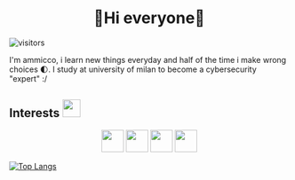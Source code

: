 <div align = "center"><h1>&#128034;Hi everyone&#128034;</h1></div>

![visitors](https://visitor-badge.glitch.me/badge?page_id=ammicco1.ammicco1)

I'm ammicco, i learn new things everyday and half of the time i make wrong choices &#127763;.
I study at university of milan to become a cybersecurity "expert" :/
<h2>Interests <img src = "https://media2.giphy.com/media/QssGEmpkyEOhBCb7e1/giphy.gif?cid=ecf05e47a0n3gi1bfqntqmob8g9aid1oyj2wr3ds3mg700bl&rid=giphy.gif" height = 32px width = 32px> </h2>
<div align = "center">
  <span><img width = "40px" src = "https://raw.githubusercontent.com/rahulbanerjee26/githubAboutMeGenerator/main/icons/c.svg"></span>
  <span><img width = "40px" src = "https://raw.githubusercontent.com/rahulbanerjee26/githubAboutMeGenerator/main/icons/linux.svg"></span>
  <span><img width = "40px" src = "https://raw.githubusercontent.com/rahulbanerjee26/githubAboutMeGenerator/main/icons/bash.svg"></span>
  <span><img width = "40px" src = "https://raw.githubusercontent.com/rahulbanerjee26/githubAboutMeGenerator/main/icons/nodejs.svg"></span>
</div>

[![Top Langs](https://github-readme-stats.vercel.app/api/top-langs/?username=anuraghazra&layout=compact)](https://github.com/ammicco1/)
